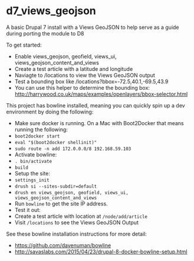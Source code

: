 # d7_views_geojson
A basic Drupal 7 install with a Views GeoJSON to help serve as a guide during porting the module to D8

To get started:
* Enable views_geojson, geofield, views_ui, views_geojson_content_and_views
* Create a test article with a latitude and longitude
* Naviagte to /locations to view the Views GeoJSON output
* Test a bounding box like /locations?bbox=-72.5,40.1,-69.5,43.9
 * You can use this helper to determine the bounding box: http://harrywood.co.uk/maps/examples/openlayers/bbox-selector.html
 
This project has bowline installed, meaning you can quickly spin up a dev environment by doing the following:
* Make sure docker is running. On a Mac with Boot2Docker that means running the following:
 * `boot2docker start`
 * `eval "$(boot2docker shellinit)"`
 * `sudo route -n add 172.0.0.0/8 192.168.59.103`
* Activate bowline:
 * `. bin/activate`
 * `build`
* Setup the site:
 * `settings_init`
 * `drush si --sites-subdir=default`
 * `drush en views_geojson, geofield, views_ui, views_geojson_content_and_views`
 * Run `bowline` to get the site IP address.
* Test it out:
 * Create a test article with location at `/node/add/article`
 * Visit `/locations` to see the Views GeoJSON Output

See these bowline installation instructions for more detail:
* https://github.com/davenuman/bowline
* http://savaslabs.com/2015/04/23/drupal-8-docker-bowline-setup.html
